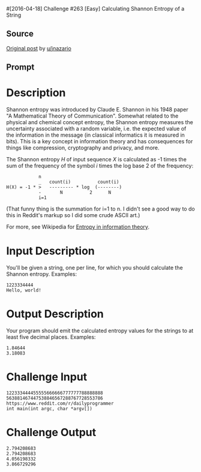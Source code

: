 #[2016-04-18] Challenge #263 [Easy] Calculating Shannon Entropy of a String

## Source

[Original post](https://old.reddit.com/r/dailyprogrammer/comments/4fc896/20160418_challenge_263_easy_calculating_shannon/) by [u/jnazario](https://old.reddit.com/user/jnazario)

## Prompt

# Description

Shannon entropy was introduced by Claude E. Shannon in his 1948 paper "A Mathematical Theory of Communication". Somewhat related to the physical and chemical concept entropy, the Shannon entropy measures the uncertainty associated with a random variable, i.e. the expected value of the information in the message (in classical informatics it is measured in bits). This is a key concept in information theory and has consequences for things like compression, cryptography and privacy, and more.

The Shannon entropy *H* of input sequence *X* is calculated as -1 times the sum of the frequency of the symbol *i* times the log base 2 of the frequency:

                n
                _   count(i)          count(i)
    H(X) = -1 * >   --------- * log  (--------)
                -       N          2      N
                i=1

(That funny thing is the summation for i=1 to n. I didn't see a good way to do this in Reddit's markup so I did some crude ASCII art.)

For more, see Wikipedia for [Entropy in information theory](https://en.wikipedia.org/wiki/Entropy_(information_theory)).

# Input Description

You'll be given a string, one per line, for which you should calculate the Shannon entropy. Examples:

    1223334444
    Hello, world!

# Output Description

Your program should emit the calculated entropy values for the strings to at least five decimal places. Examples:

    1.84644
    3.18083

# Challenge Input

    122333444455555666666777777788888888
    563881467447538846567288767728553786
    https://www.reddit.com/r/dailyprogrammer
    int main(int argc, char *argv[])

# Challenge Output

    2.794208683
    2.794208683
    4.056198332
    3.866729296
